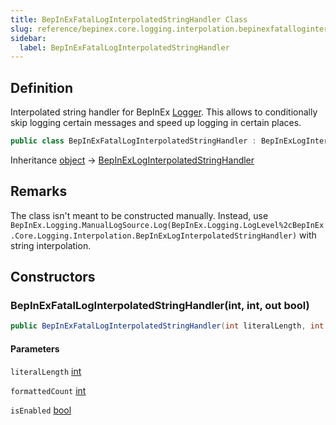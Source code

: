 ```yaml
---
title: BepInExFatalLogInterpolatedStringHandler Class
slug: reference/bepinex.core.logging.interpolation.bepinexfatalloginterpolatedstringhandler
sidebar:
  label: BepInExFatalLogInterpolatedStringHandler
---
```


## Definition

Interpolated string handler for BepInEx [Logger](../bepinex.logging.logger/). This allows to conditionally skip logging certain messages and speed up logging in certain places.

```csharp title="C#"
public class BepInExFatalLogInterpolatedStringHandler : BepInExLogInterpolatedStringHandler
```

Inheritance [object](https://learn.microsoft.com/dotnet/api/system.object/) → [BepInExLogInterpolatedStringHandler](../bepinex.core.logging.interpolation.bepinexloginterpolatedstringhandler/)

## Remarks

The class isn't meant to be constructed manually. Instead, use `BepInEx.Logging.ManualLogSource.Log(BepInEx.Logging.LogLevel%2cBepInEx.Core.Logging.Interpolation.BepInExLogInterpolatedStringHandler)` with string interpolation.

## Constructors

### BepInExFatalLogInterpolatedStringHandler(int, int, out bool)

```csharp title="C#"
public BepInExFatalLogInterpolatedStringHandler(int literalLength, int formattedCount, out bool isEnabled)
```

#### Parameters

`literalLength` [int](https://learn.microsoft.com/dotnet/api/system.int32/)

`formattedCount` [int](https://learn.microsoft.com/dotnet/api/system.int32/)

`isEnabled` [bool](https://learn.microsoft.com/dotnet/api/system.boolean/)
